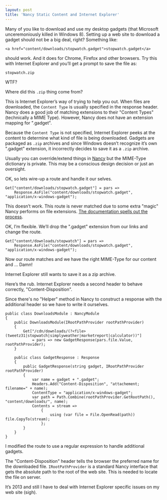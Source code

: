 ```yaml
---
layout: post
title: 'Nancy Static Content and Internet Explorer'
---
```

Many of you like to download and use my desktop gadgets (that Microsoft unceremoniously killed in Windows 8). Setting up a web site to download a gadget should not be a big deal, right? Something like:
    
    <a href="content/downloads/stopwatch.gadget">stopwatch.gadget</a>

should work. And it does for Chrome, Firefox and other browsers. Try this with Internet Explorer and you’ll get a prompt to save the file as:
    
    stopwatch.zip

WTF?

Where did this `.zip` thing come from?

This is Internet Explorer’s way of trying to help you out. When files are downloaded, the `Content Type` is usually specified in the response header. Nancy does a good job of matching extensions to their "Content Types" (technically a MIME Type). However, Nancy does not have an extension mapping for ".gadget".

Because the `Content Type` is not specified, Internet Explorer peeks at the content to determine what kind of file is being downloaded. Gadgets are packaged as `.zip` archives and since Windows doesn’t recognize it’s own ".gadget" extension, it incorrectly decides to save it as a `.zip` archive.

Usually you can override/extend things in [Nancy](http://NancyFx.org) but the MIME-Type dictionary is private. This may be a conscious design decision or just an oversight.

OK, so lets wire-up a route and handle it our selves.
    
    Get["content/downloads/stopwatch.gadget"] = pars =>  
        Response.AsFile("content/downloads/stopwatch.gadget", "application/x-windows-gadget");

This doesn’t work. This route is never matched due to some extra "magic" Nancy performs on file extensions. [The documentation spells out the process](https://github.com/NancyFx/Nancy/wiki/Content-Negotiation#file-extension-support).

OK, I’m flexible. We’ll drop the ".gadget" extension from our links and change the route.
    
    Get["content/downloads/stopwatch"] = pars =>  
        Response.AsFile("content/downloads/stopwatch.gadget", "application/x-windows-gadget");

Now our route matches and we have the right MIME-Type for our content and … Damn!

Internet Explorer still wants to save it as a zip archive.

Here’s the rub. Internet Explorer needs a second header to behave correctly, "Content-Disposition".

Since there's no "Helper" method in Nancy to construct a response with the additional header so we have to write it ourselves.
    
    public class DownloadsModule : NancyModule  
    {  
        public DownloadsModule(IRootPathProvider rootPathProvider)  
        {          
            Get["/cdn/downloads/(?<file>(tweetz31|stopwatch|simplyweather|marketreport|calculator))"]   
                = pars => new GadgetResponse(pars.file.Value, rootPathProvider);  
        }  
       
        public class GadgetResponse : Response  
        {  
            public GadgetResponse(string gadget, IRootPathProvider rootPathProvider)  
            {  
                var name = gadget + ".gadget";  
                Headers.Add("Content-Disposition", "attachement; filename=" + name);  
                ContentType = "application/x-windows-gadget";  
                var path = Path.Combine(rootPathProvider.GetRootPath(), "content/downloads/", name);  
                Contents = stream =>  
                    {  
                        using (var file = File.OpenRead(path)) file.CopyTo(stream);  
                    };  
            }  
        }  
    }

I modified the route to use a regular expression to handle additional gadgets.

The "Content-Disposition" header tells the browser the preferred name for the downloaded file. `IRootPathProvider` is a standard Nancy interface that gets the absolute path to the root of the web site. This is needed to locate the file on server.

It’s 2013 and still I have to deal with Internet Explorer specific issues on my web site (sigh).
